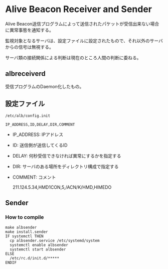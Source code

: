 # Alive Beacon Receiver and Sender

Alive Beacon送信プログラムによって送信されたパケットが受信出来ない場合に異常事態を通知する。

監視対象となるサーバは、設定ファイルに設定されたもので、それ以外のサーバからの信号は無視する。

サーバ類の接続関係による判断は現在のところ人間の判断に委ねる。

## albreceiverd

 受信プログラムのDaemon化したもの。


## 設定ファイル

    /etc/alb/config.init
    
    IP_ADDRESS,ID,DELAY,DIR,COMMENT

 - IP_ADDRESS: IPアドレス
 - ID: 送信側が送信してくるID
 - DELAY: 何秒受信できなければ異常にするかを指定する
 - DIR: サーバのある場所をディレクトリ構成で指定する
 - COMMENT: コメント

    211.124.5.34,HMD1CON,5,/ACN/K/HMD,HIMEDO


## Sender

### How to compile

    make albsender
    make install.sender
    IF systemctl THEN
      cp albsender.service /etc/systemd/system
      systemctl enable albsender
      systemctl start albsender
    ELSE
      /etc/rc.d/init.d/*****
    ENDIF



